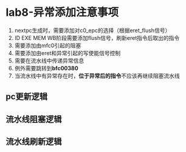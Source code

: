 # lab8-异常添加注意事项

1. nextpc生成时，需要添加对c0_epc的选择（根据eret_flush信号）
2. ID EXE MEM WB阶段需要添加flush信号，刷新eret指令后取出的指令
3. 需要添加由mfc0引起的阻塞
4. 需要添加由eret和异常引起的写使能信号控制
5. 需要在流水线中传递异常信息
6. 例外需要跳转到**bfc00380**
7. 当流水线中有异常存在时，**位于异常后的指令**不应该再继续阻塞流水线

## pc更新逻辑

## 流水线阻塞逻辑

## 流水线刷新逻辑

